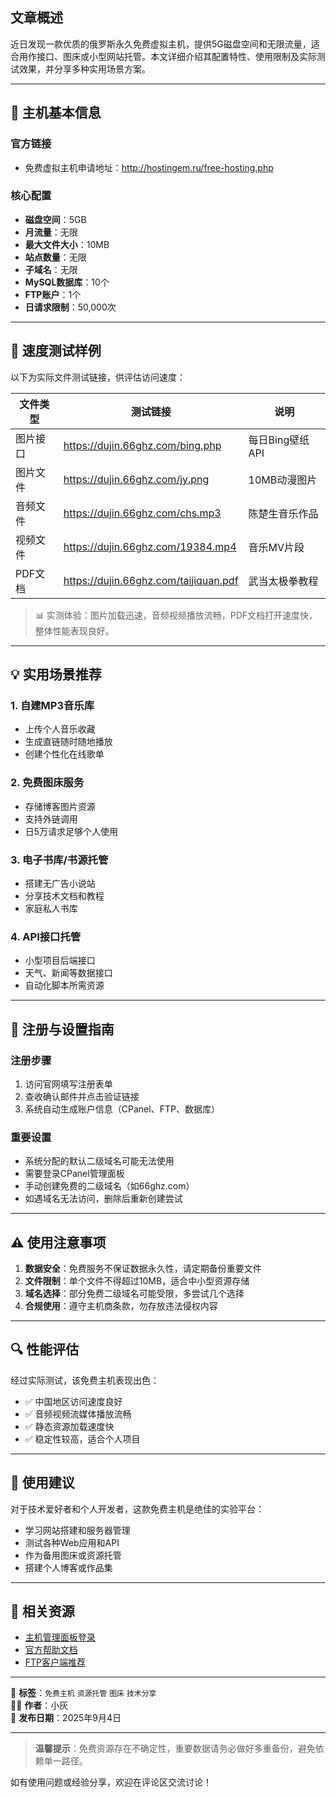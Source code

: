 ## 文章概述  
近日发现一款优质的俄罗斯永久免费虚拟主机，提供5G磁盘空间和无限流量，适合用作接口、图床或小型网站托管。本文详细介绍其配置特性、使用限制及实际测试效果，并分享多种实用场景方案。

---

## 🌟 主机基本信息

### 官方链接
- 免费虚拟主机申请地址：http://hostingem.ru/free-hosting.php

### 核心配置
- **磁盘空间**：5GB
- **月流量**：无限
- **最大文件大小**：10MB
- **站点数量**：无限
- **子域名**：无限
- **MySQL数据库**：10个
- **FTP账户**：1个
- **日请求限制**：50,000次

---

## 🚀 速度测试样例

以下为实际文件测试链接，供评估访问速度：

| 文件类型 | 测试链接 | 说明 |
|---------|---------|------|
| 图片接口 | https://dujin.66ghz.com/bing.php | 每日Bing壁纸API |
| 图片文件 | https://dujin.66ghz.com/jy.png | 10MB动漫图片 |
| 音频文件 | https://dujin.66ghz.com/chs.mp3 | 陈楚生音乐作品 |
| 视频文件 | https://dujin.66ghz.com/19384.mp4 | 音乐MV片段 |
| PDF文档 | https://dujin.66ghz.com/taijiquan.pdf | 武当太极拳教程 |

> 📊 实测体验：图片加载迅速，音频视频播放流畅，PDF文档打开速度快，整体性能表现良好。

---

## 💡 实用场景推荐

### 1. 自建MP3音乐库
- 上传个人音乐收藏
- 生成直链随时随地播放
- 创建个性化在线歌单

### 2. 免费图床服务
- 存储博客图片资源
- 支持外链调用
- 日5万请求足够个人使用

### 3. 电子书库/书源托管
- 搭建无广告小说站
- 分享技术文档和教程
- 家庭私人书库

### 4. API接口托管
- 小型项目后端接口
- 天气、新闻等数据接口
- 自动化脚本所需资源

---

## 📝 注册与设置指南

### 注册步骤
1. 访问官网填写注册表单
2. 查收确认邮件并点击验证链接
3. 系统自动生成账户信息（CPanel、FTP、数据库）

### 重要设置
- 系统分配的默认二级域名可能无法使用
- 需要登录CPanel管理面板
- 手动创建免费的二级域名（如66ghz.com）
- 如遇域名无法访问，删除后重新创建尝试

---

## ⚠️ 使用注意事项

1. **数据安全**：免费服务不保证数据永久性，请定期备份重要文件
2. **文件限制**：单个文件不得超过10MB，适合中小型资源存储
3. **域名选择**：部分免费二级域名可能受限，多尝试几个选择
4. **合规使用**：遵守主机商条款，勿存放违法侵权内容

---

## 🔍 性能评估

经过实际测试，该免费主机表现出色：
- ✅ 中国地区访问速度良好
- ✅ 音频视频流媒体播放流畅
- ✅ 静态资源加载速度快
- ✅ 稳定性较高，适合个人项目

---

## 💭 使用建议

对于技术爱好者和个人开发者，这款免费主机是绝佳的实验平台：
- 学习网站搭建和服务器管理
- 测试各种Web应用和API
- 作为备用图床或资源托管
- 搭建个人博客或作品集

---

## 📎 相关资源
- [主机管理面板登录](https://cpanel.hostingem.ru)
- [官方帮助文档](http://hostingem.ru/help/)
- [FTP客户端推荐](https://filezilla-project.org/)

---

📝 **标签**：`免费主机` `资源托管` `图床` `技术分享`  
👨‍💻 **作者**：小灰  
📅 **发布日期**：2025年9月4日  

---

> **温馨提示**：免费资源存在不确定性，重要数据请务必做好多重备份，避免依赖单一路径。

如有使用问题或经验分享，欢迎在评论区交流讨论！
